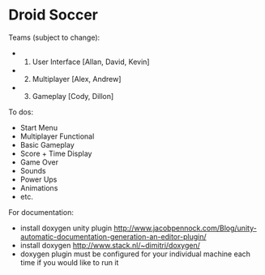 # Droid Soccer

Teams (subject to change):
- 1. User Interface [Allan, David, Kevin]
- 2. Multiplayer [Alex, Andrew]
- 3. Gameplay [Cody, Dillon]

To dos:
- Start Menu
- Multiplayer Functional
- Basic Gameplay
- Score + Time Display
- Game Over 
- Sounds
- Power Ups
- Animations
- etc.

For documentation:
- install doxygen unity plugin http://www.jacobpennock.com/Blog/unity-automatic-documentation-generation-an-editor-plugin/
- install doxygen http://www.stack.nl/~dimitri/doxygen/
- doxygen plugin must be configured for your individual machine each time if you would like to run it
